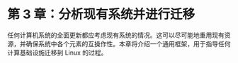 # 第 3 章：分析现有系统并进行迁移

任何计算机系统的全面更新都应考虑现有系统的情况。这可以尽可能地重用现有资源，并确保系统中各个元素的互操作性。本章将介绍一个通用框架，用于指导任何计算基础设施迁移到 Linux 的过程。